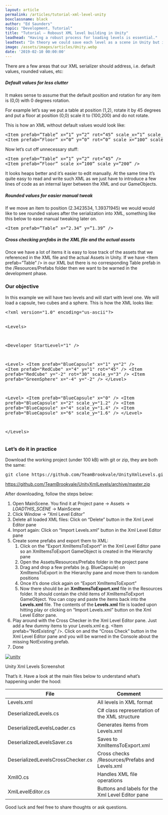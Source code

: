 ```yaml
---
layout: article
permalink: /articles/tutorial-xml-level-unity
boxclassname: black
author: "Ed Saunders"
topic: "Development, Tutorial"
title: "Tutorial – Roboust XML level building in Unity"
leadhead: "Having a robust process for loading levels is essential."
leadtext: "In theory we could save each level as a scene in Unity but it just not going to work once we have a couple of levels. Using serialized text i.e. JSON or XML is very convenient and probably the best thing to do if we also want to tweak the levels in a text editor."
image: /assets/images/articles/Unity.webp
date: '2019-02-10 00:00:00'
---
```


<div class="arttext">
<p>There are a few areas that our XML serializer should address, i.e. default values, rounded values, etc:</p>
<h5>Default values for less clutter</h5>
<p>It makes sense to assume that the default position and rotation for any item is (0,0) with 0 degrees rotation.</p>
<p>For example let’s say we put a table at position (1,2), rotate it by 45 degrees and put a floor at position (0,0) scale it to (100,200) and do not rotate.</p>
<p>This is how an XML without default values would look like:</p>
<pre class="lang:default decode:true">&lt;Item prefab=”Table” x=”1” y=”2” rot=”45” scale_x=”1” scale_y=”1” /&gt; 
&lt;Item prefab=”Floor” x=”0” y=”0” rot=”0” scale_x=”100” scale_y=”200” /&gt;</pre>
<p>Now let’s cut off unnecessary stuff:</p>
<pre class="lang:default decode:true">&lt;Item prefab=”Table” x=”1” y=”2” rot=”45” /&gt; 
&lt;Item prefab=”Floor” scale_x=”100” scale_y=”200” /&gt;</pre>
<p>It looks heaps better and it’s easier to edit manually. At the same time it’s quite easy to read and write such XML as we just have to introduce a few lines of code as an internal layer between the XML and our GameObjects.</p>
<h5>Rounded values for easier manual tweak</h5>
<p>If we move an item to position (2.3423534, 1.39371945) we would would like to see rounded values after the serialization into XML, something like this below to ease manual tweaking later on.</p>
<pre class="lang:default decode:true">&lt;Item prefab=”Table” x=”2.34” y=”1.39” /&gt;</pre>
<h5>Cross checking prefabs in the XML file and the actual assets</h5>
<p>Once we have a lot of items it is easy to lose track of the assets that we referenced in the XML file and the actual Assets in Unity. If we have &lt;Item prefab=”Table” /&gt; in our XML but there is no corresponding Table prefab in the /Resources/Prefabs folder then we want to be warned in the development phase.</p>
<h3>Our objective</h3>
<p>In this example we will have two levels and will start with level one. We will load a capsule, two cubes and a sphere. This is how the XML looks like:</p>
<pre class="lang:default decode:true">&lt;?xml version="1.0" encoding="us-ascii"?&gt;

&lt;Levels&gt;

  &lt;Developer StartLevel="1" /&gt;

  &lt;Level&gt;
    &lt;Item prefab="BlueCapsule" x="1" y="2" /&gt;
    &lt;Item prefab="RedCube" x="4" y="1" rot="45" /&gt;
    &lt;Item prefab="RedCube" y="-2" rot="30" scale_y="3" /&gt;
    &lt;Item prefab="GreenSphere" x="-4" y="-2" /&gt;
  &lt;/Level&gt;

  &lt;Level&gt;
    &lt;Item prefab="BlueCapsule" x="0" /&gt;
    &lt;Item prefab="BlueCapsule" x="2" scale_y="1.2" /&gt;
    &lt;Item prefab="BlueCapsule" x="4" scale_y="1.4" /&gt;
    &lt;Item prefab="BlueCapsule" x="6" scale_y="1.6" /&gt;
  &lt;/Level&gt;

&lt;/Levels&gt;</pre>
<h3>Let&#8217;s do it in practice</h3>
<p>Download the working project (under 100 kB) with git or zip, they are both the same:</p>
<pre class="lang:default highlight:0 decode:true ">git clone https://github.com/TeamBrookvale/UnityXmlLevels.git</pre>
<p><a href="https://github.com/TeamBrookvale/UnityXmlLevels/archive/master.zip" title="UnityXmlLevels">https://github.com/TeamBrookvale/UnityXmlLevels/archive/master.zip</a></p>
<p>After downloading, follow the steps below:</p>
<ol>
<li>Open MainScene. You find it at Project pane -&gt; Assets -&gt; <em>LOADTHIS_SCENE</em> -&gt; MainScene</li>
<li>Click Window -&gt; &#8220;Xml Level Editor&#8221;</li>
<li>Delete all loaded XML files: Click on &#8220;Delete&#8221; button in the Xml Level Editor pane</li>
<li>Import again: Click on &#8220;Import Levels.xml&#8221; button in the Xml Level Editor pane</li>
<li>Create some prefabs and export them to XML:
<ol>
<li>Click on the &#8220;Export XmlItemsToExport&#8221; in the Xml Level Editor pane so an XmlItemsToExport GameObject is created in the Hierarchy pane</li>
<li>Open the Assets/Resources/Prefabs folder in the project pane</li>
<li>Drag and drop a few prefabs (e.g. BlueCapsule) on XmlItemsToExport in the Hierarchy pane and move them to random positions</li>
<li>Once it&#8217;s done click again on &#8220;Export XmlItemsToExport&#8221;</li>
<li>Now there should be an <strong>XmlItemsToExport.xml</strong> file in the Resources folder. It should contain the child items of XmlItemsToExport GameObject. You can copy and paste the items back into the <strong>Levels.xml</strong> file. The contents of the <strong>Levels.xml</strong> file is loaded upon hitting play or clicking on &#8220;Import Levels.xml&#8221; button on the Xml Level Editor pane.</li>
</ol>
</li>
<li>Play around with the Cross Checker in the Xml Level Editor pane. Just add a few dummy items to your Levels.xml e.g. &lt;Item prefab=”NotExisting” /&gt;. Click on and the &#8220;Cross Check&#8221; button in the Xml Level Editor pane and you will be warned in the Console about the missing NotExisting prefab.</li>
<li>Done</li>
</ol>
<a href="/assets/images/articles/Unity.webp"><img src="/assets/images/articles/Unity.webp" alt="unity" /></a><p>Unity Xml Levels Screenshot</p>
<p>That&#8217;s it. Have a look at the main files below to understand what&#8217;s happening under the hood:</p>
<table>
<thead>
<tr>
<th>File</th>
<th>Comment</th>
</tr>
</thead>
<tbody>
<tr>
<td>Levels.xml</td>
<td>All levels in XML format</td>
</tr>
<tr>
<td>DeserializedLevels.cs</td>
<td>C# class representation of the XML structure</td>
</tr>
<tr>
<td>DeserializedLevelsLoader.cs</td>
<td>Generates items from Levels.xml</td>
</tr>
<tr>
<td>DeserializedLevelsSaver.cs</td>
<td>Saves to XmlItemsToExport.xml</td>
</tr>
<tr>
<td>DeserializedLevelsCrossChecker.cs</td>
<td>Cross checks /Resources/Prefabs and Levels.xml</td>
</tr>
<tr>
<td>XmlIO.cs</td>
<td>Handles XML file operations</td>
</tr>
<tr>
<td>XmlLevelEditor.cs</td>
<td>Buttons and labels for the Xml Level Editor pane</td>
</tr>
</tbody>
</table>
<p>Good luck and feel free to share thoughts or ask questions.</p>
</div>